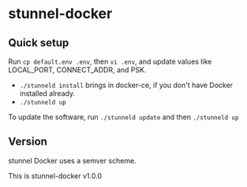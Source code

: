 # stunnel-docker

## Quick setup

Run `cp default.env .env`, then `vi .env`, and update values like LOCAL_PORT, CONNECT_ADDR, and PSK.

- `./stunneld install` brings in docker-ce, if you don't have Docker installed already.
- `./stunneld up`

To update the software, run `./stunneld update` and then `./stunneld up`

## Version

stunnel Docker uses a semver scheme.

This is stunnel-docker v1.0.0
